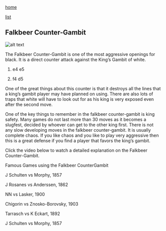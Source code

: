 [home](/zaliczeniowe1awww/)

[list](/zaliczeniowe1awww/list)

## Falkbeer Counter-Gambit

![alt text](https://www.thechesswebsite.com/wp-content/uploads/2012/07/falkbeer1.jpg "Falkbeer Counter-Gambit")


The Falkbeer Counter-Gambit is one of the most aggressive openings for black. It is a direct counter attack against the King’s Gambit of white.

1. e4 e5

2. f4 d5

One of the great things about this counter is that it destroys all the lines that a king’s gambit player may have planned on using. There are also lots of traps that white will have to look out for as his king is very exposed even after the second move.

One of the key things to remember in the falkbeer counter-gambit is king safety. Many games do not last more than 30 moves as it becomes a slugfest, decided by whoever can get to the other king first. There is not any slow developing moves in the falkbeer counter-gambit. It is usually complete chaos. If you like chaos and you like to play very aggressive then this is a great defense if you find a player that favors the king’s gambit.

Click the video below to watch a detailed explanation on the Falkbeer Counter-Gambit.









Famous Games using the Falkbeer CounterGambit

J Schulten vs Morphy, 1857

J Rosanes vs Anderssen, 1862

NN vs Lasker, 1900

Chigorin vs Znosko-Borovsky, 1903

Tarrasch vs K Eckart, 1892

J Schulten vs Morphy, 1857

